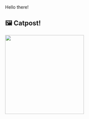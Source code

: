 Hello there!



## 🖼️ Catpost!

<sub>
    <img src="https://cdn2.thecatapi.com/images/WXk7FuK5j.jpg" height="256">
</sub>

